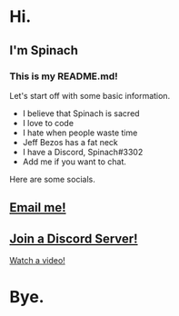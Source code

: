 # Hi.

## I'm Spinach

### This is my README.md!

Let's start off with some basic information.

* I believe that Spinach is sacred
* I love to code
* I hate when people waste time
* Jeff Bezos has a fat neck
* I have a Discord, Spinach#3302
* Add me if you want to chat.

Here are some socials.

[Email me!](mailto:spinachofficial@protonmail.com)
---
[Join a Discord Server!](https://discord.gg/9p5pexd75P)
---
[Watch a video!](https://www.youtube.com/watch?v=dQw4w9WgXcQ)

# Bye.
